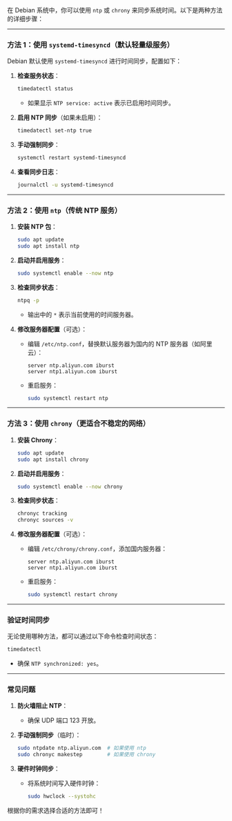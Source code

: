 在 Debian 系统中，你可以使用 `ntp` 或 `chrony` 来同步系统时间。以下是两种方法的详细步骤：

---

### 方法 1：使用 `systemd-timesyncd`（默认轻量级服务）
Debian 默认使用 `systemd-timesyncd` 进行时间同步，配置如下：

1. **检查服务状态**：
   ```bash
   timedatectl status
   ```
   - 如果显示 `NTP service: active` 表示已启用时间同步。

2. **启用 NTP 同步**（如果未启用）：
   ```bash
   timedatectl set-ntp true
   ```

3. **手动强制同步**：
   ```bash
   systemctl restart systemd-timesyncd
   ```

4. **查看同步日志**：
   ```bash
   journalctl -u systemd-timesyncd
   ```

---

### 方法 2：使用 `ntp`（传统 NTP 服务）
1. **安装 NTP 包**：
   ```bash
   sudo apt update
   sudo apt install ntp
   ```

2. **启动并启用服务**：
   ```bash
   sudo systemctl enable --now ntp
   ```

3. **检查同步状态**：
   ```bash
   ntpq -p
   ```
   - 输出中的 `*` 表示当前使用的时间服务器。

4. **修改服务器配置**（可选）：
   - 编辑 `/etc/ntp.conf`，替换默认服务器为国内的 NTP 服务器（如阿里云）：
     ```
     server ntp.aliyun.com iburst
     server ntp1.aliyun.com iburst
     ```
   - 重启服务：
     ```bash
     sudo systemctl restart ntp
     ```

---

### 方法 3：使用 `chrony`（更适合不稳定的网络）
1. **安装 Chrony**：
   ```bash
   sudo apt update
   sudo apt install chrony
   ```

2. **启动并启用服务**：
   ```bash
   sudo systemctl enable --now chrony
   ```

3. **检查同步状态**：
   ```bash
   chronyc tracking
   chronyc sources -v
   ```

4. **修改服务器配置**（可选）：
   - 编辑 `/etc/chrony/chrony.conf`，添加国内服务器：
     ```
     server ntp.aliyun.com iburst
     server ntp1.aliyun.com iburst
     ```
   - 重启服务：
     ```bash
     sudo systemctl restart chrony
     ```

---

### 验证时间同步
无论使用哪种方法，都可以通过以下命令检查时间状态：
```bash
timedatectl
```
- 确保 `NTP synchronized: yes`。

---

### 常见问题
1. **防火墙阻止 NTP**：
   - 确保 UDP 端口 123 开放。

2. **手动强制同步**（临时）：
   ```bash
   sudo ntpdate ntp.aliyun.com  # 如果使用 ntp
   sudo chronyc makestep        # 如果使用 chrony
   ```

3. **硬件时钟同步**：
   - 将系统时间写入硬件时钟：
     ```bash
     sudo hwclock --systohc
     ```

根据你的需求选择合适的方法即可！
